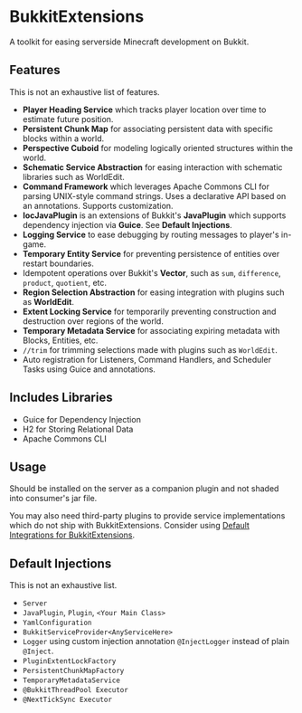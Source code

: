 # BukkitExtensions
A toolkit for easing serverside Minecraft development on Bukkit.

## Features
This is not an exhaustive list of features.
- **Player Heading Service** which tracks player location over time to
estimate future position. 
- **Persistent Chunk Map** for associating persistent data with specific
blocks within a world.
- **Perspective Cuboid** for modeling logically oriented structures within the world.
- **Schematic Service Abstraction** for easing interaction with schematic libraries
such as WorldEdit.
- **Command Framework** which leverages Apache Commons CLI for parsing
UNIX-style command strings. Uses a declarative API based on an annotations.
Supports customization.
- **IocJavaPlugin** is an extensions of Bukkit's **JavaPlugin** which
supports dependency injection via **Guice**. See **Default Injections**.
- **Logging Service** to ease debugging by routing messages to player's 
in-game.
- **Temporary Entity Service** for preventing persistence of entities over
restart boundaries. 
- Idempotent operations over Bukkit's **Vector**, such as `sum`, `difference`,
`product`, `quotient`, etc.
- **Region Selection Abstraction** for easing integration with plugins such as **WorldEdit**.
- **Extent Locking Service** for temporarily preventing construction and destruction over regions of the
world.
- **Temporary Metadata Service** for associating expiring metadata with Blocks, Entities, etc.  
- `//trim` for trimming selections made with plugins such as `WorldEdit`.
- Auto registration for Listeners, Command Handlers, and Scheduler Tasks using Guice
and annotations.
  
## Includes Libraries
- Guice for Dependency Injection
- H2 for Storing Relational Data
- Apache Commons CLI

## Usage
Should be installed on the server as a companion plugin and not shaded into consumer's jar file.

You may also need third-party plugins to provide service implementations which do not ship with
BukkitExtensions. Consider using [Default Integrations for BukkitExtensions](https://github.com/duncpro/Default-Integrations-for-BukkitExtensions).

## Default Injections
This is not an exhaustive list.
- `Server`
- `JavaPlugin`, `Plugin`, `<Your Main Class>`
- `YamlConfiguration`
- `BukkitServiceProvider<AnyServiceHere>`
- `Logger` using custom injection annotation `@InjectLogger` instead
of plain `@Inject`.
- `PluginExtentLockFactory`
- `PersistentChunkMapFactory`
- `TemporaryMetadataService`
- `@BukkitThreadPool Executor`
- `@NextTickSync Executor`
